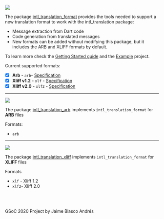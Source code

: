 <a href="https://github.com/jamesblasco/intl_translation_format/tree/master/intl_translation_format"><img src="https://github.com/jamesblasco/intl_translation_format/blob/master/intl_translation_format/image_header.jpg?raw" /><a/>



The package [intl_translation_format](https://github.com/jamesblasco/intl_translation_format/tree/master/intl_translation_format) provides the tools needed to support a new translation format to work with the intl_translation package: 

- Message extraction from Dart code
- Code generation from translated messages 
- New formats can be added without modifying this package, but it includes the ARB and XLIFF formats by default.

To learn more check the [Getting Started guide](https://github.com/jamesblasco/intl_translation_format#getting-started) and the [Example](https://github.com/jamesblasco/intl_translation_format/tree/master/intl_translation_format/example) project.


Current supported formats:

- [X] **Arb** - `arb`- [Specification](https://github.com/google/app-resource-bundle)
- [X] **Xliff v1.2** - `xlf` - [Specification](http://docs.oasis-open.org/xliff/v1.2/os/xliff-core.html)
- [X] **Xliff v2.0** - `xlf2` - [Specification](http://docs.oasis-open.org/xliff/xliff-core/v2.0/xliff-core-v2.0.html)

---

<a href="https://github.com/jamesblasco/intl_translation_format/tree/master/intl_translation_arb"><img src="https://github.com/jamesblasco/intl_translation_format/blob/master/intl_translation_arb/image_header.jpg?raw" /><a/>

The package [intl_translation_arb](https://github.com/jamesblasco/intl_translation_format/tree/master/intl_translation_arb) implements `intl_translation_format` for **ARB** files

Formats:
- `arb`

---

<a href="https://github.com/jamesblasco/intl_translation_format/tree/master/intl_translation_xliff"><img src="https://github.com/jamesblasco/intl_translation_format/blob/master/intl_translation_xliff/image_header.jpg?raw" /><a/>

The package [intl_translation_xliff](https://github.com/jamesblasco/intl_translation_format/tree/master/intl_translation_xliff) implements `intl_translation_format` for **XLIFF** files

Formats 
- `xlf` - Xliff 1.2
- `xlf2`- Xliff 2.0

<br><br><br>
GSoC 2020 Project by Jaime Blasco Andrés

